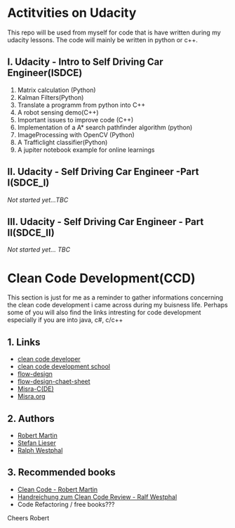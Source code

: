 
# Actitvities on Udacity
This repo will be used from myself for code that is have written during my udacity lessons.
The code will mainly be written in python or c++.

## I. Udacity - Intro to Self Driving Car Engineer(ISDCE)
 1. Matrix calculation (Python)
 2. Kalman Filters(Python)
 3. Translate a programm from python into C++
 4. A robot sensing demo(C++)
 5. Important issues to improve code (C++)
 6. Implementation of a A* search pathfinder algorithm (python)
 7. ImageProcessing with OpenCV (Python)
 8. A Trafficlight classifier(Python)
 9. A jupiter notebook example for online learnings 

## II. Udacity - Self Driving Car Engineer -Part I(SDCE_I) 
  _Not started yet...TBC_


## III. Udacity - Self Driving Car Engineer - Part II(SDCE_II)
  _Not started yet... TBC_

# Clean Code Development(CCD)
This section is just for me as a reminder to gather informations concerning the clean code development
i came across during my buisness life. Perhaps some of you will also find the links intresting for code development
especially if you are into java, c#, c/c++

## 1. Links
 * [clean code developer](https://clean-code-developer.de/)
 * [clean code development school](https://ccd-school.de/)
 * [flow-design](https://flow-design.org/)
 * [flow-design-chaet-sheet](https://ccd-school.de/das-flow-design-cheat-sheet/)
 * [Misra-C(DE)](https://de.wikipedia.org/wiki/MISRA-C)
 * [Misra.org](https://www.misra.org.uk/)

## 2. Authors
 * [Robert Martin](https://cleancoder.org/)
 * [Stefan Lieser](https://lieser-online.de/)
 * [Ralph Westphal](https://blog.ralfw.de/)

## 3. Recommended books
 * [Clean Code - Robert Martin](http://amzn.to/2zwOC63)
 * [Handreichung zum Clean Code Review - Ralf Westphal](https://www.amazon.de/Handreichungen-zum-Clean-Code-Review-ebook/dp/B0767LJSFB/)
 * Code Refactoring / free books???

Cheers
Robert

